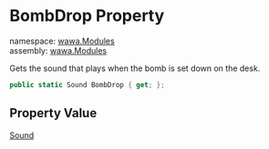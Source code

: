 # BombDrop Property

namespace: [wawa\.Modules](../../wawa.Modules.md)<br />
assembly: [wawa\.Modules](../../../wawa.Modules.md)

Gets the sound that plays when the bomb is set down on the desk\.

```csharp
public static Sound BombDrop { get; };
```

## Property Value

[Sound](../../../wawa.Modules/wawa.Modules/Sound.md)

